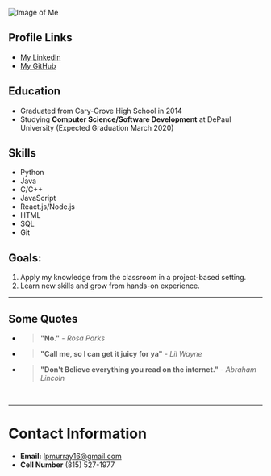 
![Image of Me](http://studentweb.cdm.depaul.edu/~lmurra15/it130/asg2/selfie.jpg)

## Profile Links
- [My LinkedIn](http://www.linkedin.com/in/log-mur16)
- [My GitHub](http://www.github.com/lpmurray16)

## Education
- Graduated from Cary-Grove High School in 2014
- Studying **Computer Science/Software Development** at DePaul University (Expected Graduation March 2020)

## Skills
- Python
- Java
- C/C++
- JavaScript
- React.js/Node.js
- HTML
- SQL
- Git

## Goals:
1. Apply my knowledge from the classroom in a project-based setting.
2. Learn new skills and grow from hands-on experience.

<hr>

## Some Quotes
- > **"No."**  - *Rosa Parks*
- > **"Call me, so I can get it juicy for ya"** - *Lil Wayne*
- > **"Don't Believe everything you read on the internet."** - *Abraham Lincoln*


<br>
<hr>


# Contact  Information
- **Email:** lpmurray16@gmail.com
- **Cell Number** (815) 527-1977


